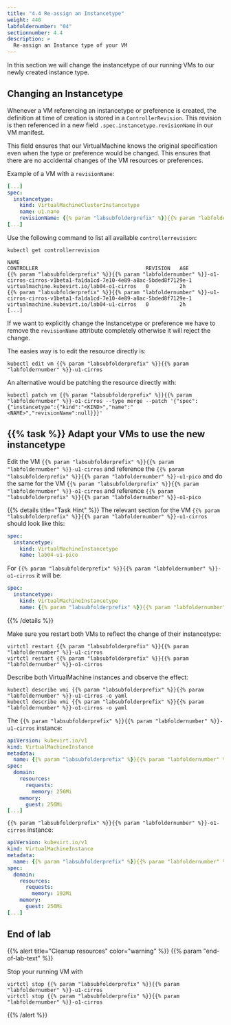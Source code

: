 ```yaml
---
title: "4.4 Re-assign an Instancetype"
weight: 440
labfoldernumber: "04"
sectionnumber: 4.4
description: >
  Re-assign an Instance type of your VM
---
```


In this section we will change the instancetype of our running VMs to our newly created instance type.


## Changing an Instancetype

Whenever a VM referencing an instancetype or preference is created, the definition at time of creation is stored in a `ControllerRevision`. This revision is then referenced in a new field `.spec.instancetype.revisionName` in our VM manifest.

This field ensures that our VirtualMachine knows the original specification even when the type or preference would be changed. This ensures that there are no accidental changes of the VM resources or preferences.

Example of a VM with a `revisionName`:
```yaml
[...]
spec:
  instancetype:
    kind: VirtualMachineClusterInstancetype
    name: u1.nano
    revisionName: {{% param "labsubfolderprefix" %}}{{% param "labfoldernumber" %}}-u1-cirros-u1.nano-v1beta1-e15b4047-3ff9-4308-9cd7-9f30b25336e0-1
[...]
```

Use the following command to list all available `controllerrevision`:
```shell
kubectl get controllerrevision
```

```
NAME                                                                                     CONTROLLER                                   REVISION   AGE
{{% param "labsubfolderprefix" %}}{{% param "labfoldernumber" %}}-o1-cirros-cirros-v1beta1-fa1da1cd-7e10-4e89-a8ac-5bded8f7129e-1                    virtualmachine.kubevirt.io/lab04-o1-cirros   0          2h
{{% param "labsubfolderprefix" %}}{{% param "labfoldernumber" %}}-u1-cirros-cirros-v1beta1-fa1da1cd-7e10-4e89-a8ac-5bded8f7129e-1                    virtualmachine.kubevirt.io/lab04-u1-cirros   0          2h
[...]
```

If we want to explicitly change the Instancetype or preference we have to remove the `revisionName` attribute completely otherwise it will reject the change.

The easies way is to edit the resource directly is:
```shell
kubectl edit vm {{% param "labsubfolderprefix" %}}{{% param "labfoldernumber" %}}-u1-cirros
```

An alternative would be patching the resource directly with:
```shell
kubectl patch vm {{% param "labsubfolderprefix" %}}{{% param "labfoldernumber" %}}-o1-cirros --type merge --patch '{"spec":{"instancetype":{"kind":"<KIND>","name":"<NAME>","revisionName":null}}}'
```


## {{% task %}} Adapt your VMs to use the new instancetype

Edit the VM `{{% param "labsubfolderprefix" %}}{{% param "labfoldernumber" %}}-u1-cirros` and reference the `{{% param "labsubfolderprefix" %}}{{% param "labfoldernumber" %}}-u1-pico` and do the same for the VM `{{% param "labsubfolderprefix" %}}{{% param "labfoldernumber" %}}-o1-cirros` and reference `{{% param "labsubfolderprefix" %}}{{% param "labfoldernumber" %}}-o1-pico`

{{% details title="Task Hint" %}}
The relevant section for the VM `{{% param "labsubfolderprefix" %}}{{% param "labfoldernumber" %}}-u1-cirros` should look like this:

```yaml
spec:
  instancetype:
    kind: VirtualMachineInstancetype
    name: lab04-u1-pico
```

For `{{% param "labsubfolderprefix" %}}{{% param "labfoldernumber" %}}-o1-cirros` it will be:
```yaml
spec:
  instancetype:
    kind: VirtualMachineInstancetype
    name: {{% param "labsubfolderprefix" %}}{{% param "labfoldernumber" %}}-o1-pico
```
{{% /details %}}

Make sure you restart both VMs to reflect the change of their instancetype:
```shell
virtctl restart {{% param "labsubfolderprefix" %}}{{% param "labfoldernumber" %}}-u1-cirros
virtctl restart {{% param "labsubfolderprefix" %}}{{% param "labfoldernumber" %}}-o1-cirros
```

Describe both VirtualMachine instances and observe the effect:
```shell
kubectl describe vmi {{% param "labsubfolderprefix" %}}{{% param "labfoldernumber" %}}-u1-cirros -o yaml
kubectl describe vmi {{% param "labsubfolderprefix" %}}{{% param "labfoldernumber" %}}-o1-cirros -o yaml
```

The `{{% param "labsubfolderprefix" %}}{{% param "labfoldernumber" %}}-u1-cirros` instance:
```yaml
apiVersion: kubevirt.io/v1
kind: VirtualMachineInstance
metadata:
  name: {{% param "labsubfolderprefix" %}}{{% param "labfoldernumber" %}}-u1-cirros
spec:
  domain:
    resources:
      requests:
        memory: 256Mi
    memory:
      guest: 256Mi
[...]
```

`{{% param "labsubfolderprefix" %}}{{% param "labfoldernumber" %}}-o1-cirros` instance:
```yaml
apiVersion: kubevirt.io/v1
kind: VirtualMachineInstance
metadata:
  name: {{% param "labsubfolderprefix" %}}{{% param "labfoldernumber" %}}-o1-cirros
spec:
  domain:
    resources:
      requests:
        memory: 192Mi
    memory:
      guest: 256Mi
[...]
```


## End of lab

{{% alert title="Cleanup resources" color="warning" %}}  {{% param "end-of-lab-text" %}}

Stop your running VM with
```shell
virtctl stop {{% param "labsubfolderprefix" %}}{{% param "labfoldernumber" %}}-u1-cirros
virtctl stop {{% param "labsubfolderprefix" %}}{{% param "labfoldernumber" %}}-o1-cirros
```
{{% /alert %}}
